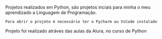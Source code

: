 Projetos realizados em Python, são projetos inciais para minha o meu aprendizado a Linguagem de Programação.

```
Para abrir o projeto é necessário ter o Pycharm ou VsCode instalado
```

Projeto foi realizado atráves das aulas da Alura, no curso de Python

